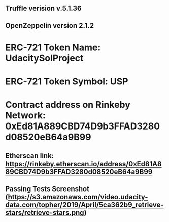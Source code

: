 


## Truffle verision v.5.1.36
## OpenZeppelin version 2.1.2

# ERC-721 Token Name: UdacitySolProject
# ERC-721 Token Symbol: USP
# Contract address on Rinkeby Network: 0xEd81A889CBD74D9b3FFAD3280d08520eB64a9B99
## Etherscan link: https://rinkeby.etherscan.io/address/0xEd81A889CBD74D9b3FFAD3280d08520eB64a9B99


## Passing Tests Screenshot (https://s3.amazonaws.com/video.udacity-data.com/topher/2019/April/5ca362b9_retrieve-stars/retrieve-stars.png)